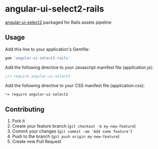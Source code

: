 # angular-ui-select2-rails

[angular-ui-select2](https://github.com/angular-ui/ui-select2) packaged for Rails assets pipeline

## Usage

Add this line to your application's Gemfile:

```ruby
gem 'angular-ui-select2-rails'
```

Add the following directive to your Javascript manifest file (application.js):

```js
//= require angular-ui-select2
```

Add the following directive to your CSS manifest file (application.css):

```css
*= require angular-ui-select2
```


## Contributing

1. Fork it
2. Create your feature branch (`git checkout -b my-new-feature`)
3. Commit your changes (`git commit -am 'Add some feature'`)
4. Push to the branch (`git push origin my-new-feature`)
5. Create new Pull Request
